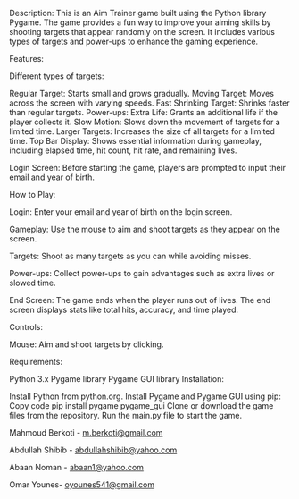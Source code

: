 Description: This is an Aim Trainer game built using the Python library Pygame. The game provides a fun way to improve your aiming skills by shooting targets that appear randomly on the screen. It includes various types of targets and power-ups to enhance the gaming experience.

Features:

Different types of targets:

Regular Target: Starts small and grows gradually. Moving Target: Moves across the screen with varying speeds. Fast Shrinking Target: Shrinks faster than regular targets. Power-ups: Extra Life: Grants an additional life if the player collects it. Slow Motion: Slows down the movement of targets for a limited time. Larger Targets: Increases the size of all targets for a limited time. Top Bar Display: Shows essential information during gameplay, including elapsed time, hit count, hit rate, and remaining lives.

Login Screen: Before starting the game, players are prompted to input their email and year of birth.

How to Play:

Login: Enter your email and year of birth on the login screen.

Gameplay: Use the mouse to aim and shoot targets as they appear on the screen.

Targets: Shoot as many targets as you can while avoiding misses.

Power-ups: Collect power-ups to gain advantages such as extra lives or slowed time.

End Screen: The game ends when the player runs out of lives. The end screen displays stats like total hits, accuracy, and time played.

Controls:

Mouse: Aim and shoot targets by clicking.

Requirements:

Python 3.x Pygame library Pygame GUI library Installation:

Install Python from python.org. Install Pygame and Pygame GUI using pip: Copy code pip install pygame pygame_gui Clone or download the game files from the repository. Run the main.py file to start the game.

Mahmoud Berkoti - m.berkoti@gmail.com

Abdullah Shibib - abdullahshibib@yahoo.com

Abaan Noman - abaan1@yahoo.com

Omar Younes- oyounes541@gmail.com
